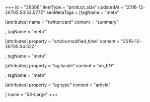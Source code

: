 +++
id = "26388"
itemType = "product_size"
updatedAt = "2016-12-26T05:54:52.577Z"
seoMetaTags = [tagName = "meta"

[attributes]
name = "twitter:card"
content = "summary"

, tagName = "meta"

[attributes]
property = "article:modified_time"
content = "2016-12-26T05:54:52Z"

, tagName = "meta"

[attributes]
property = "og:locale"
content = "en_EN"

, tagName = "meta"

[attributes]
property = "og:type"
content = "article"

]
name = "5X-Large"
+++

